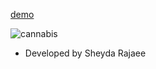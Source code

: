 [demo](https://sheydarj.github.io/avada-cann/)

![cannabis](https://github.com/sheydarj/avada-cann/blob/main/assets/images/avadacann.png)

- Developed by Sheyda Rajaee


